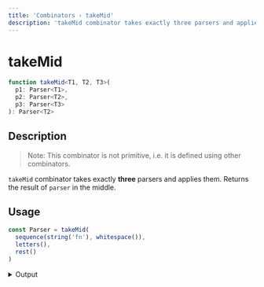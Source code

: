 ```yaml
---
title: 'Сombinators › takeMid'
description: 'takeMid combinator takes exactly three parsers and applies them. Returns the result of the parser in the middle.'
---
```


# takeMid

```typescript {{ withLineNumbers: false }}
function takeMid<T1, T2, T3>(
  p1: Parser<T1>,
  p2: Parser<T2>,
  p3: Parser<T3>
): Parser<T2>
```

## Description

> Note: This combinator is not primitive, i.e. it is defined using other combinators.

`takeMid` combinator takes exactly **three** parsers and applies them. Returns the result of `parser` in the middle.

## Usage

```typescript
const Parser = takeMid(
  sequence(string('fn'), whitespace()),
  letters(),
  rest()
)
```

<details>
  <summary>Output</summary>

  ### Success

  ```typescript
  run(Parser).with('fn multiply x y')

  {
    kind: 'success',
    state: { text: 'fn multiply x y', index: 15 },
    value: 'multiply'
  }
  ```

  ### Failure

  ```typescript
  run(Parser).with('fn 100 x y')

  {
    kind: 'failure',
    state: { text: 'fn 100 x y', index: 3 },
    expected: 'letters'
  }
  ```
</details>
